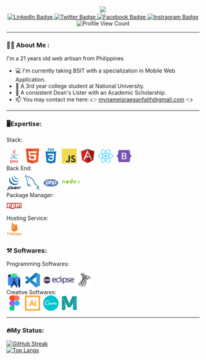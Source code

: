 <div id="header" align="center">
  <img src="https://media.giphy.com/media/dMLmQfCO7lCA2gX3tw/giphy.gif"  width="200"/>
</div> 

<div id="badges" align="center">
  <a href="https://www.linkedin.com/in/raegan-faith-paguirigan-579828220/">
    <img src="https://img.shields.io/badge/LinkedIn-blue?style=for-the-badge&logo=linkedin&logoColor=white" alt="LinkedIn Badge"/>
  </a>
  <a href="https://twitter.com/Rafaegan">
    <img src="https://img.shields.io/badge/Twitter-blue?style=for-the-badge&logo=twitter&logoColor=white" alt="Twitter Badge"/>
  </a>
  <a href="https://www.facebook.com/raeganfaith.paguirigan">
    <img src="https://img.shields.io/badge/Facebook-blue?style=for-the-badge&logo=facebook&logoColor=white" alt="Facebook Badge"/>
  </a>
  <a href="https://www.instagram.com/rafaegan_/">
    <img src="https://img.shields.io/badge/Instagram-violet?style=for-the-badge&logo=instagram&logoColor=white" alt="Instragram Badge"/>
  </a>
</div>

<div id="counter" align="center">
  <img src="https://komarev.com/ghpvc/?username=raeganfaith&style=flat-square&color=blue" alt="Profile View Count"/>
</div>

---
### :woman_technologist: About Me :
I'm a 21 years old web artisan from Philippines
- 💻 I'm currently taking BSIT with a specialization in Mobile Web Application.</li>
- 🌱 A 3rd year college student at National University.
- 🥇 A consistent Dean's Lister with an Academic Scholarship.
- 📫 You may contact me here: 👉 mynameisraeganfaith@gmail.com 👈


---
### 🖥️Expertise:
Stack:
<div>
   <img src="https://github.com/devicons/devicon/blob/master/icons/java/java-original-wordmark.svg" title="Java" alt="Java" width="40" height="40"/>&nbsp;
  <img src="https://github.com/devicons/devicon/blob/master/icons/html5/html5-original.svg" title="HTML5" alt="HTML" width="40" height="40"/>&nbsp;
  <img src="https://github.com/devicons/devicon/blob/master/icons/css3/css3-plain-wordmark.svg"  title="CSS3" alt="CSS" width="40" height="40"/>&nbsp;
  <img src="https://github.com/devicons/devicon/blob/master/icons/javascript/javascript-original.svg" title="JavaScript" alt="JavaScript" width="40" height="40"/>&nbsp;
  <img src = "https://github.com/devicons/devicon/blob/master/icons/angularjs/angularjs-original.svg" title="AngularJS" alt="AngularJS" width="40" height="40"/>&nbsp;
  <img src="https://github.com/devicons/devicon/blob/master/icons/react/react-original.svg" title="ReactJS" alt="ReactJS" width="40" height="40"/>&nbsp;
  <img src="https://github.com/devicons/devicon/blob/master/icons/bootstrap/bootstrap-plain.svg" title="Bootstrap" alt="Bootstrap" width="40" height="40"/>&nbsp;
</div>
Back End:
<div>
  <img src="https://github.com/devicons/devicon/blob/master/icons/jquery/jquery-original-wordmark.svg" title="JQuery" alt="JQuery" width="40" height="40"/>&nbsp;
  <img src="https://github.com/devicons/devicon/blob/master/icons/mysql/mysql-plain.svg" title="mysql" alt="mysql" width="40" height="40"/>&nbsp;
  <img src="https://github.com/devicons/devicon/blob/master/icons/php/php-plain.svg" title="PHP" alt="PHP" width="40" height="40"/>&nbsp;
  <img src="https://github.com/devicons/devicon/blob/master/icons/nodejs/nodejs-plain-wordmark.svg" title="NodeJS" alt="NodeJS" width="50" height="50"/>&nbsp; 
</div>
Package Manager:
<div>
  <img src="https://github.com/devicons/devicon/blob/master/icons/npm/npm-original-wordmark.svg" title="NodeJS" alt="NodeJS" width="40" height="40"/>&nbsp; 
</div>  
Hosting Service:
<div>
  <img src="https://github.com/devicons/devicon/blob/master/icons/firebase/firebase-plain-wordmark.svg" title="Firebase" alt="Firebase" width="40" height="40"/>&nbsp;
</div>

### ⚒️ Softwares:    
Programming Softwares:
<div>
 <img src="https://github.com/devicons/devicon/blob/master/icons/androidstudio/androidstudio-original.svg" title="Android Studio" alt="Android Studio" width="40" height="40"/>&nbsp;
 <img src="https://github.com/devicons/devicon/blob/master/icons/vscode/vscode-original.svg" title="VS Code" alt="VS Code" width="40" height="40"/>&nbsp;
 <img src="https://github.com/raeganfaith/raeganfaith/blob/main/1_20hS5w0ENZraHIzP0y4lpA.png" title="Eclipse" alt="Eclipse" width="80" height="40"/>&nbsp;
 <img src="https://github.com/devicons/devicon/blob/master/icons/microsoftsqlserver/microsoftsqlserver-plain.svg" title="MS SQL Server Management" alt="MS SQL Server Management" width="40" height="40"/>&nbsp;
</div>
Creative Softwares:
<div>
  <img src="https://github.com/devicons/devicon/blob/master/icons/figma/figma-original.svg" title="Figma" alt="Figma" width="40" height="40"/>&nbsp;
  <img src="https://github.com/devicons/devicon/blob/master/icons/illustrator/illustrator-line.svg" title="Adobe Illustrator" alt="Adobe Illustrator" width="40" height="40"/>&nbsp;
  <img src="https://github.com/devicons/devicon/blob/master/icons/canva/canva-original.svg" title="Canva" alt="Canva" width="40" height="40"/>&nbsp;
  <img src="https://github.com/devicons/devicon/blob/master/icons/maya/maya-plain.svg" title="Maya" alt="Maya" width="40" height="40"/>&nbsp;
</div>

---
### 🔥My Status:  
[![GitHub Streak](http://github-readme-streak-stats.herokuapp.com?user=raeganfaith&layout=compact&theme=dracula)](https://git.io/streak-stats) <br>
[![Top Langs](https://github-readme-stats.vercel.app/api/top-langs/?username=raeganfaith&layout=compact&theme=dracula)](https://github.com/anuraghazra/github-readme-stats) <br>

